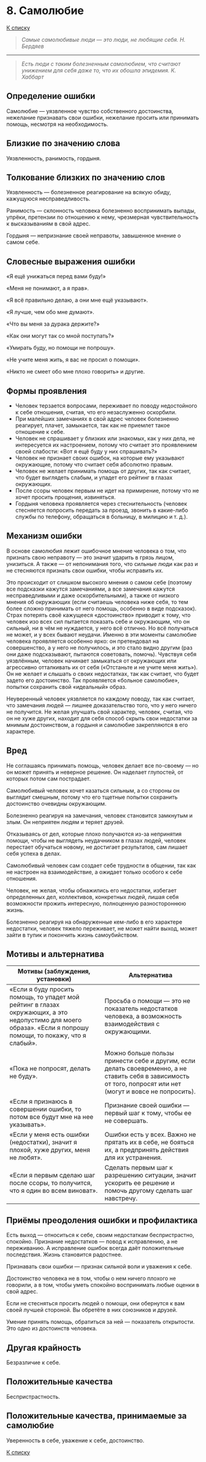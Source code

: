 # 8. Самолюбие

[К списку](000.md)

>*Самые самолюбивые люди — это люди, не любящие себя.
Н. Бердяев*
---
>*Есть люди с таким болезненным самолюбием, что считают унижением
для себя даже то, что их обошла эпидемия.
К. Хаббарт*

## Определение ошибки

Самолюбие — уязвленное чувство собственного достоинства, нежелание признавать свои ошибки, нежелание просить или принимать помощь, несмотря на необходимость.

## Близкие по значению слова

Уязвленность, ранимость, гордыня.
  
## Толкование близких по значению слов

Уязвленность — болезненное реагирование на всякую обиду, кажущуюся несправедливость.

Ранимость — склонность человека болезненно воспринимать выпады, упрёки, претензии по отношению к нему, чрезмерная чувствительность к высказываниям в свой адрес.

Гордыня — непризнание своей неправоты, завышенное мнение о самом себе.

## Словесные выражения ошибки

«Я ещё унижаться перед вами буду!»

«Меня не понимают, а я прав».

«Я всё правильно делаю, а они мне ещё указывают».

«Я лучше, чем обо мне думают».

«Что вы меня за дурака держите?»

«Как они могут так со мной поступать?»

«Умирать буду, но помощи не попрошу».

«Не учите меня жить, я вас не просил о помощи».

«Никто не смеет обо мне плохо говорить» и другие.

## Формы проявления

* Человек терзается вопросами, переживает по поводу недостойного к себе отношения, считая, что его незаслуженно оскорбили.
* При малейших замечаниях в свой адрес человек болезненно реагирует, плачет, замыкается, так как не приемлет такое отношение к себе.
* Человек не спрашивает у близких или знакомых, как у них дела, не интересуется их настроением, потому что считает это проявлением своей слабости: «Вот я ещё буду у них спрашивать?»
* Человек не признает своих ошибок, на которые ему указывают окружающие, потому что считает себя абсолютно правым.
* Человек не желает принимать помощь от других, так как считает, что будет выглядеть слабым, и упадет его рейтинг в глазах окружающих.
* После ссоры человек первым не идет на примирение, потому что не хочет просить прощения, извиняться.
* Гордыня человека проявляется через стеснительность (человек стесняется попросить передать за проезд, звонить в какие-либо службы по телефону, обращаться в больницу, в милицию и т. д.).
  
## Механизм ошибки

В основе самолюбия лежит ошибочное мнение человека о том, что признать свою неправоту — это значит ударить в грязь лицом, унизиться. А также — от непонимания того, что сильные люди как раз и не стесняются признать свои ошибки, чтобы исправить их.

Это происходит от слишком высокого мнения о самом себе (поэтому все подсказки кажутся замечаниями, а все замечания кажутся несправедливыми и даже оскорбительными), а также от низкого мнения об окружающих (если считаешь человека ниже себя, то тем более сложно принимать от него помощь, особенно в виде подсказок). Страх потерять своё кажущееся «достоинство» приводит к тому, что человек изо всех сил пытается показать себе и окружающим, что он сильный, ни в чём не нуждается, у него всё отлично. Но всё получаться не может, и у всех бывают неудачи. Именно в эти моменты самолюбие человека проявляется особенно ярко: он претендовал на совершенство, а у него не получилось, и это стало видно другим (раз они даже подсказывают, пытаются советовать, помочь). Чувствуя себя уязвлённым, человек начинает замыкаться от окружающих или агрессивно отталкивать их от себя («Отстаньте и не учите меня жить»). Он не желает и слышать о своих недостатках, так как считает, что будет задето его достоинство. Так проявляется «больное самолюбие», попытки сохранить свой «идеальный» образ.

Неуверенный человек уязвляется по каждому поводу, так как считает, что замечания людей — лишнее доказательство того, что у него ничего не получится. Не желая улучшать свой характер, человек, считая, что он не хуже других, находит для себя способ скрыть свои недостатки за мнимым достоинством, а гордыня и самолюбие закрепляются в его характере.

## Вред

Не соглашаясь принимать помощь, человек делает все по-своему — но он может принять и неверное решение. Он наделает глупостей, от которых потом сам пострадает.

Самолюбивый человек хочет казаться сильным, а со стороны он выглядит смешным, потому что его тщетные попытки сохранить достоинство очевидны окружающим.

Болезненно реагируя на замечания, человек становится замкнутым и злым. Он неприятен людям и теряет друзей.

Отказываясь от дел, которые плохо получаются из-за непринятия помощи, чтобы не выглядеть неудачником в глазах людей, человек перестает обучаться новому, не достигает результатов, сам лишает себя успеха в делах.

Самолюбивый человек сам создает себе трудности в общении, так как не настроен на взаимодействие, а ожидает только особого к себе отношения.

Человек, не желая, чтобы обнажились его недостатки, избегает определенных дел, коллективов, конкретных людей, лишая себя возможности прожить интересную, полноценную разностороннюю жизнь.

Болезненно реагируя на обнаруженные кем-либо в его характере недостатки, человек тяжело переживает, не может найти выход, может зайти в тупик и покончить жизнь самоубийством.

## Мотивы и альтернатива

Мотивы (заблуждения, установки) | Альтернатива
------------------------------- | ------------
«Если я буду просить помощь, то упадет мой рейтинг в глазах окружающих, а это недопустимо для моего образа». «Если я попрошу помощи, то покажу, что я слабый». | Просьба о помощи — это не показатель недостатков человека, а возможность взаимодействия с окружающими.
«Пока не попросят, делать не буду». | Можно больше пользы принести себе и другим, если делать своевременно, а не ставить себя в зависимость от того, попросят или нет (могут и вовсе не попросить).
«Если я признаюсь в совершении ошибки, то потом все будут мне на нее указывать». | Признание своей ошибки — первый шаг к тому, чтобы ее не совершать.
«Если у меня есть ошибки (недостатки), значит я плохой, хуже других, меня не любят». | Ошибки есть у всех. Важно не прятать их в себе, не бояться их, а предпринять действия для их устранения.
«Если я первым сделаю шаг после ссоры, то получится, что я один во всем виноват». | Сделать первым шаг к разрешению ситуации, значит ускорить ее решение и помочь другому сделать шаг навстречу.

## Приёмы преодоления ошибки и профилактика

Есть выход — относиться к себе, своим недостаткам беспристрастно, спокойно. Признание недостатков — повод к исправлению, а не переживанию. А исправление ошибок всегда даёт положительные последствия. Жизнь становится радостнее.

Признавать свои ошибки — признак сильной воли и уважения к себе.

Достоинство человека не в том, чтобы о нем ничего плохого не говорили, а в том, чтобы уметь спокойно воспринимать любые оценки в свой адрес.

Если не стесняться просить людей о помощи, они обернутся к вам своей лучшей стороной. Вы обретёте в них союзников и друзей.

Умение принять помощь, обратиться за ней — показатель открытости. Это одно из достоинств человека.

## Другая крайность

Безразличие к себе.

## Положительные качества

Беспристрастность.

## Положительные качества, принимаемые за самолюбие

Уверенность в себе, уважение к себе, достоинство.

[К списку](000.md)

